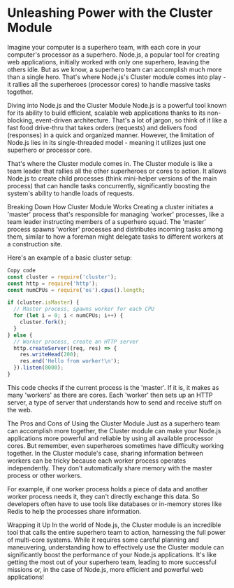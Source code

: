 # Unleashing Power with the Cluster Module

Imagine your computer is a superhero team, with each core in your computer's processor as a superhero. Node.js, a popular tool for creating web applications, initially worked with only one superhero, leaving the others idle. But as we know, a superhero team can accomplish much more than a single hero. That's where Node.js's Cluster module comes into play - it rallies all the superheroes (processor cores) to handle massive tasks together.

Diving into Node.js and the Cluster Module
Node.js is a powerful tool known for its ability to build efficient, scalable web applications thanks to its non-blocking, event-driven architecture. That's a lot of jargon, so think of it like a fast food drive-thru that takes orders (requests) and delivers food (responses) in a quick and organized manner. However, the limitation of Node.js lies in its single-threaded model - meaning it utilizes just one superhero or processor core.

That's where the Cluster module comes in. The Cluster module is like a team leader that rallies all the other superheroes or cores to action. It allows Node.js to create child processes (think mini-helper versions of the main process) that can handle tasks concurrently, significantly boosting the system's ability to handle loads of requests.

Breaking Down How Cluster Module Works
Creating a cluster initiates a 'master' process that's responsible for managing 'worker' processes, like a team leader instructing members of a superhero squad. The 'master' process spawns 'worker' processes and distributes incoming tasks among them, similar to how a foreman might delegate tasks to different workers at a construction site.

Here's an example of a basic cluster setup:

```javascript
Copy code
const cluster = require('cluster');
const http = require('http');
const numCPUs = require('os').cpus().length;

if (cluster.isMaster) {
  // Master process, spawns worker for each CPU
  for (let i = 0; i < numCPUs; i++) {
    cluster.fork();
  }
} else {
  // Worker process, create an HTTP server
  http.createServer((req, res) => {
    res.writeHead(200);
    res.end('Hello from worker!\n');
  }).listen(8000);
}
```

This code checks if the current process is the 'master'. If it is, it makes as many 'workers' as there are cores. Each 'worker' then sets up an HTTP server, a type of server that understands how to send and receive stuff on the web.

The Pros and Cons of Using the Cluster Module
Just as a superhero team can accomplish more together, the Cluster module can make your Node.js applications more powerful and reliable by using all available processor cores. But remember, even superheroes sometimes have difficulty working together. In the Cluster module's case, sharing information between workers can be tricky because each worker process operates independently. They don't automatically share memory with the master process or other workers.

For example, if one worker process holds a piece of data and another worker process needs it, they can't directly exchange this data. So developers often have to use tools like databases or in-memory stores like Redis to help the processes share information.

Wrapping it Up
In the world of Node.js, the Cluster module is an incredible tool that calls the entire superhero team to action, harnessing the full power of multi-core systems. While it requires some careful planning and maneuvering, understanding how to effectively use the Cluster module can significantly boost the performance of your Node.js applications. It's like getting the most out of your superhero team, leading to more successful missions or, in the case of Node.js, more efficient and powerful web applications!
